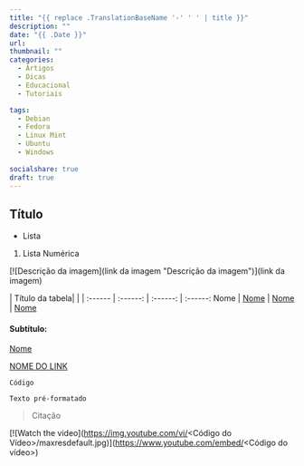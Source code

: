 ```yaml
---
title: "{{ replace .TranslationBaseName '-' ' ' | title }}"
description: ""
date: "{{ .Date }}"
url: 
thumbnail: ""
categories:
  - Artigos
  - Dicas
  - Educacional
  - Tutoriais

tags:
  - Debian
  - Fedora
  - Linux Mint
  - Ubuntu
  - Windows
  
socialshare: true
draft: true
---
```


<!--more-->

## Título

*   Lista
1.  Lista Numérica

[![Descrição da imagem](link da imagem "Descrição da imagem")](link da imagem)

| Título da tabela| | |
:------ | :------: | :------: | :------:
 Nome | [ Nome](Link) | [ Nome](Link) | [ Nome](Link)

#### Subtítulo:
  
[ Nome](Link) 

<a href="LINK" target="_blank">NOME DO LINK</a>


`Código`

~~~
Texto pré-formatado
~~~ 
>Citação


[![Watch the video](https://img.youtube.com/vi/<Código do Vídeo>/maxresdefault.jpg)](https://www.youtube.com/embed/<Código do vídeo>)
